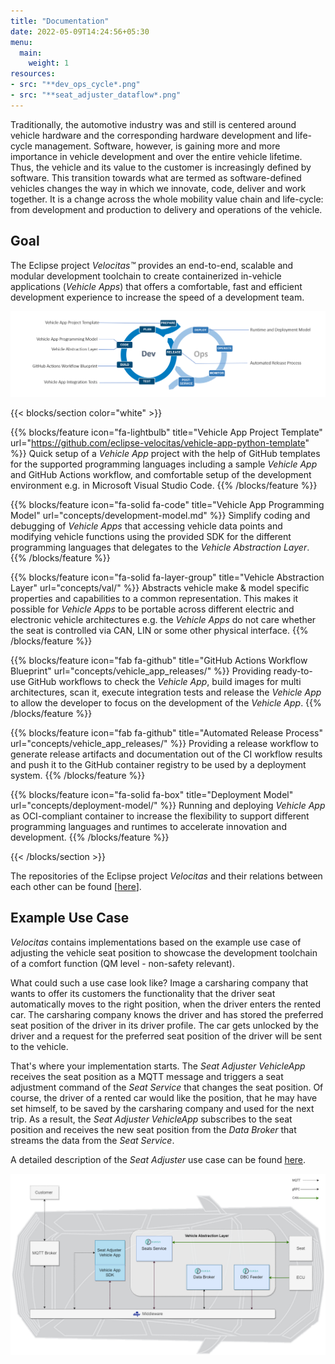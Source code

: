 ```yaml
---
title: "Documentation"
date: 2022-05-09T14:24:56+05:30
menu:
  main:
    weight: 1
resources:
- src: "**dev_ops_cycle*.png"
- src: "**seat_adjuster_dataflow*.png"
---
```


Traditionally, the automotive industry was and still is centered around vehicle hardware and the corresponding hardware development and life-cycle management. Software, however, is gaining more and more importance in vehicle development and over the entire vehicle lifetime. Thus, the vehicle and its value to the customer is increasingly defined by software. This transition towards what are termed as software-defined vehicles changes the way in which we innovate, code, deliver and work together. It is a change across the whole mobility value chain and life-cycle: from development and production to delivery and operations of the vehicle.

## Goal

The Eclipse project _Velocitas™_ provides an end-to-end, scalable and modular development toolchain to create containerized in-vehicle applications (_Vehicle Apps_) that offers a comfortable, fast and efficient development experience to increase the speed of a development team.

<img src="dev_ops_cycle.png" >

{{< blocks/section color="white" >}}

{{% blocks/feature icon="fa-lightbulb" title="Vehicle App Project Template" url="https://github.com/eclipse-velocitas/vehicle-app-python-template" %}}
Quick setup of a _Vehicle App_ project with the help of GitHub templates for the supported programming languages including a sample _Vehicle App_ 
and GitHub Actions workflow, and comfortable setup of the development environment e.g. in Microsoft Visual Studio Code.
{{% /blocks/feature %}}


{{% blocks/feature icon="fa-solid fa-code" title="Vehicle App Programming Model" url="concepts/development-model.md" %}}
Simplify coding and debugging of _Vehicle Apps_ that accessing vehicle data points and modifying vehicle functions 
using the provided SDK for the different programming languages that delegates to the _Vehicle Abstraction Layer_.
{{% /blocks/feature %}}


{{% blocks/feature icon="fa-solid fa-layer-group" title="Vehicle Abstraction Layer" url="concepts/val/" %}}
Abstracts vehicle make & model specific properties and capabilities to a common representation. 
This makes it possible for _Vehicle Apps_ to be portable across different electric and electronic vehicle architectures 
e.g. the _Vehicle Apps_ do not care whether the seat is controlled via CAN, LIN or some other physical interface.
{{% /blocks/feature %}}

{{% blocks/feature icon="fab fa-github" title="GitHub Actions Workflow Blueprint" url="concepts/vehicle_app_releases/" %}}
Providing ready-to-use GitHub workflows to check the _Vehicle App_, build images for multi architectures, scan it, 
execute integration tests and release the _Vehicle App_ to allow the developer to focus on the development of the _Vehicle App_.
{{% /blocks/feature %}}

{{% blocks/feature icon="fab fa-github" title="Automated Release Process" url="concepts/vehicle_app_releases/" %}}
Providing a release workflow to generate release artifacts and documentation out of the CI workflow results and 
push it to the GitHub container registry to be used by a deployment system.
{{% /blocks/feature %}}

{{% blocks/feature icon="fa-solid fa-box" title="Deployment Model" url="concepts/deployment-model/" %}}
Running and deploying _Vehicle App_ as OCI-compliant container to increase the flexibility to support different programming languages 
and runtimes to accelerate innovation and development.
{{% /blocks/feature %}}

{{< /blocks/section >}}


The repositories of the Eclipse project _Velocitas_ and their relations between each other can be found [[here](reference/repository_overview/)].

## Example Use Case

_Velocitas_ contains implementations based on the example use case of adjusting the vehicle seat position to showcase the development toolchain of a comfort function (QM level - non-safety relevant).

What could such a use case look like? Image a carsharing company that wants to offer its customers the functionality that the driver seat automatically moves to the right position, when the driver enters the rented car. The carsharing company knows the driver and has stored the preferred seat position of the driver in its driver profile. The car gets unlocked by the driver and a request for the preferred seat position of the driver will be sent to the vehicle.

That's where your implementation starts. The _Seat Adjuster VehicleApp_ receives the seat position as a MQTT message and triggers a seat adjustment command of the _Seat Service_ that changes the seat position. Of course, the driver of a rented car would like the position, that he may have set himself, to be saved by the carsharing company and used for the next trip. As a result, the _Seat Adjuster VehicleApp_ subscribes to the seat position and receives the new seat position from the _Data Broker_ that streams the data from the _Seat Service_.

A detailed description of the _Seat Adjuster_ use case can be found [here](reference/seat_adjuster_use_case/).

<img src="reference/seat_adjuster_use_case/seat_adjuster_dataflow.png" >
